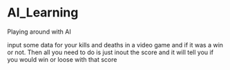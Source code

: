 # AI_Learning
Playing around with AI

input some data for your kills and deaths in a video game and if it was a win or not.
Then all you need to do is just inout the score and it will tell you if you would win or loose with that score
